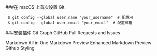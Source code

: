 ###在 macOS 上首次设置 Git

```
 $ git config --global user.name "your_username"  # 配置用
 $ git config --global user.email "your_email"  # 配置邮箱
```

###安装插件
Git Graph
GitHub Pull Requests and Issues

Markdown All in One
Markdown Preview Enhanced
Markdown Preview Github Styling